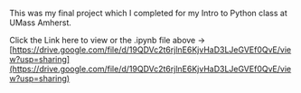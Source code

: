 This was my final project which I completed for my Intro to Python class at UMass Amherst. 

Click the Link here to view or the .ipynb file above -> [https://drive.google.com/file/d/19QDVc2t6rjlnE6KjvHaD3LJeGVEf0QvE/view?usp=sharing](https://drive.google.com/file/d/19QDVc2t6rjlnE6KjvHaD3LJeGVEf0QvE/view?usp=sharing)
